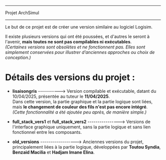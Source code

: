 *****************************************************************************************************************
Projet ArchSimul
*****************************************************************************************************************

Le but de ce projet est de créer une version similaire au logiciel Logisim.

Il existe plusieurs versions qui ont été poussées, et d'autres le seront à l'avenir, **mais toutes ne sont pas compilables ni exécutables**.  
*(Certaines versions sont obsolètes et ne fonctionnent pas. Elles sont simplement conservées pour illustrer d’anciennes approches ou choix de conception.)*

# Détails des versions du projet :

+ **lisaisongris** -----------> Version compilable et exécutable, datant du 10/04/2025, présentée au tuteur le **11/04/2025**.  
  Dans cette version, la partie graphique et la partie logique sont liées, mais **le changement de couleur des fils n'est pas encore intégré**.  
  *(Cette fonctionnalité a été ajoutée peu après, de manière simple.)*

+ **full_stack_vers1** et **full_stack_vers2** ----------------> Versions de l'interface graphique uniquement, sans la partie logique et sans lien fonctionnel entre les composants.

+ **old_versions** ------------------> Anciennes versions du projet, principalement liées à la partie logique, développées par **Toutou Syndia**, **Benzaid Macilia** et **Hadjam Imane Elina**.
